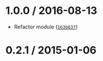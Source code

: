 <!--remark setext-->

<!--lint disable no-multiple-toplevel-headings-->

1.0.0 / 2016-08-13
==================

*   Refactor module ([`163b637`](https://github.com/wooorm/datalist-interface/commit/163b637))

0.2.1 / 2015-01-06
==================

